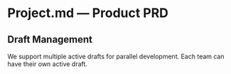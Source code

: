 # Project.md — Product PRD

## Draft Management
We support multiple active drafts for parallel development.
Each team can have their own active draft.